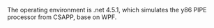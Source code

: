 The operating environment is .net 4.5.1, which simulates the y86 PIPE processor from CSAPP, base on WPF.
